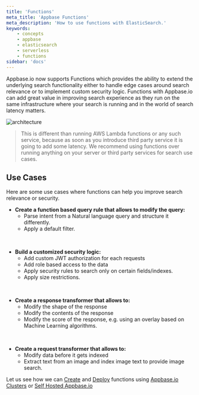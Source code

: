 ```yaml
---
title: 'Functions'
meta_title: 'Appbase Functions'
meta_description: 'How to use functions with ElasticSearch.'
keywords:
    - concepts
    - appbase
    - elasticsearch
    - serverless
    - functions
sidebar: 'docs'
---
```


Appbase.io now supports Functions which provides the ability to extend the underlying search functionality either to handle edge cases around search relevance or to implement custom security logic. Functions with Appbase.io can add great value in improving search experience as they run on the same infrastructure where your search is running and in the world of search latency matters.

![architecture](https://www.dropbox.com/s/hf86m0a2enmw82b/Functions%20Flow%20Chart.png?raw=1)

> This is different than running AWS Lambda functions or any such service, because as soon as you introduce third party service it is going to add some latency. We recommend using functions over running anything on your server or third party services for search use cases.

## Use Cases

Here are some use cases where functions can help you improve search relevance or security.

* **Create a function based query rule that allows to modify the query:**
	* Parse intent from a Natural language query and structure it differently.
	* Apply a default filter.

<br />

* **Build a customized security logic:**
	* Add custom JWT authorization for each requests
	* Add role based access to the data
	* Apply security rules to search only on certain fields/indexes.
	* Apply size restrictions.

<br />

* **Create a response transformer that allows to:**
	* Modify the shape of the response
	* Modify the contents of the response
	* Modify the score of the response, e.g. using an overlay based on Machine Learning algorithms.

<br />

*  **Create a request transformer that allows to:**
	*  Modify data before it gets indexed
	*  Extract text from an image and index image text to provide image search.

Let us see how we can [Create](/docs/search/Functions/create) and [Deploy](/docs/search/Functions/deploy) functions using [Appbase.io Clusters](/docs/search/Functions/hosting#1-appbaseio-clusters) or [Self Hosted Appbase.io](/docs/search/Functions/hosting#2-self-hosted-appbaseio)
